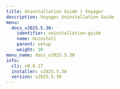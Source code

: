 ```yaml
---
title: Uninstallation Guide | Voyager
description: Voyager Uninstallation Guide
menu:
  docs_v2025.5.30:
    identifier: uninstallation-guide
    name: Uninstall
    parent: setup
    weight: 30
menu_name: docs_v2025.5.30
info:
  cli: v0.0.17
  installer: v2025.5.30
  version: v2025.5.30
---
```


